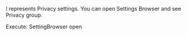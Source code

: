 I represents Privacy settings. You can open Settings Browser and see Privacy group.Execute: SettingBrowser open